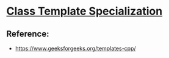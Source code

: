 # [Class Template Specialization](https://www.hackerrank.com/challenges/cpp-class-template-specialization/problem)

## Reference:
- https://www.geeksforgeeks.org/templates-cpp/